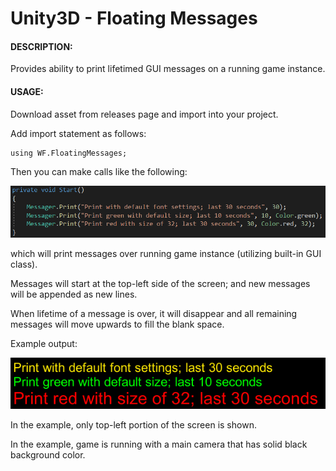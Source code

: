 # Unity3D - Floating Messages

#### DESCRIPTION:

Provides ability to print lifetimed GUI messages on a running game instance.

#### USAGE:

Download asset from releases page and import into your project.

Add import statement as follows:

```
using WF.FloatingMessages;
```

Then you can make calls like the following:

![](/Readme/Code_Example.png)

which will print messages over running game instance (utilizing built-in GUI class). 

Messages will start at the top-left side of the screen; and new messages will be appended as new lines.

When lifetime of a message is over, it will disappear and all remaining messages will move upwards to fill the blank space.


Example output:

![](/Readme/InGame_Example.png)

In the example, only top-left portion of the screen is shown. 

In the example, game is running with a main camera that has solid black background color.